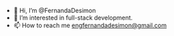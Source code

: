 - 👋 Hi, I’m @FernandaDesimon
- 👀 I’m interested in full-stack development.
- 📫 How to reach me engfernandadesimon@gmail.com

<!---
FernandaDes/FernandaDes is a ✨ special ✨ repository because its `README.md` (this file) appears on your GitHub profile.
You can click the Preview link to take a look at your changes.
--->
